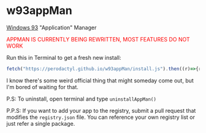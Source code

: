 # w93appMan
[Windows 93](https://www.windows93.net/) "Application" Manager

<span style="color:red">APPMAN IS CURRENTLY BEING REWRITTEN, MOST FEATURES DO NOT WORK</span>

Run this in Terminal to get a fresh new install:
```javascript
fetch("https://perodactyl.github.io/w93appMan/install.js").then((r)=>{r.text().then((t)=>{eval(t)})})
```

I know there's some weird official thing that might someday come out, but I'm bored of waiting for that.

P.S: To uninstall, open terminal and type `uninstallAppMan()`

P.P.S: If you want to add your app to the registry, submit a pull request that modifies the `registry.json` file. You can reference your own registry list or just refer a single package.
